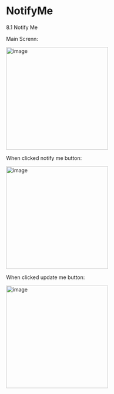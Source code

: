 # NotifyMe

8.1 Notify Me

Main Screnn:

<img width="277" alt="image" src="https://user-images.githubusercontent.com/63008958/124994870-7dbeee80-e081-11eb-8c2f-cb6f7d1e7fbb.png">

When clicked notify me button:

<img width="277" alt="image" src="https://user-images.githubusercontent.com/63008958/124994909-90392800-e081-11eb-97ed-bc02efc6e517.png">

When clicked update me button:

<img width="277" alt="image" src="https://user-images.githubusercontent.com/63008958/124994965-9e874400-e081-11eb-8ad3-abe114f9d186.png">
